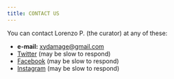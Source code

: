 ```yaml
---
title: CONTACT US
---
```


You can contact Lorenzo P. (the curator) at any of these:
- **e-mail:** [xydamage@gmail.com](mailto:xydamage@gmail.com)
- [Twitter](https://twitter.com/xydamage) (may be slow to respond)
- [Facebook](https://facebook.com/xydamage) (may be slow to respond)
- [Instagram](https://instagram.com/xydamage) (may be slow to respond)